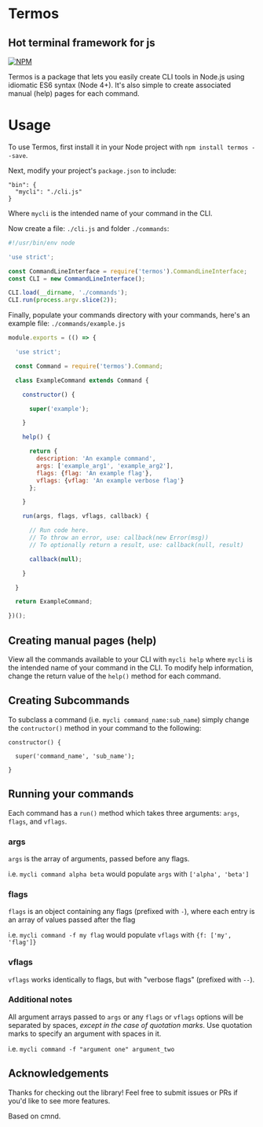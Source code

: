 # Termos
## Hot terminal framework for js

[![NPM](https://nodei.co/npm/termos.png?downloads=true&downloadRank=true&stars=true)](https://nodei.co/npm/termos/)

Termos is a package that lets you easily create CLI tools in Node.js using
idiomatic ES6 syntax (Node 4+). It's also simple to create associated manual
(help) pages for each command.

# Usage

To use Termos, first install it in your Node project with `npm install termos --save`.

Next, modify your project's `package.json` to include:

```
"bin": {
  "mycli": "./cli.js"
}
```

Where `mycli` is the intended name of your command in the CLI.

Now create a file: `./cli.js` and folder `./commands`:

```javascript
#!/usr/bin/env node

'use strict';

const CommandLineInterface = require('termos').CommandLineInterface;
const CLI = new CommandLineInterface();

CLI.load(__dirname, './commands');
CLI.run(process.argv.slice(2));
```

Finally, populate your commands directory with your commands, here's an example
file: `./commands/example.js`

```javascript
module.exports = (() => {

  'use strict';

  const Command = require('termos').Command;

  class ExampleCommand extends Command {

    constructor() {

      super('example');

    }

    help() {

      return {
        description: 'An example command',
        args: ['example_arg1', 'example_arg2'],
        flags: {flag: 'An example flag'},
        vflags: {vflag: 'An example verbose flag'}
      };

    }

    run(args, flags, vflags, callback) {

      // Run code here.
      // To throw an error, use: callback(new Error(msg))
      // To optionally return a result, use: callback(null, result)

      callback(null);

    }

  }

  return ExampleCommand;

})();
```

## Creating manual pages (help)

View all the commands available to your CLI with `mycli help` where `mycli` is
the intended name of your command in the CLI. To modify help information,
change the return value of the `help()` method for each command.

## Creating Subcommands

To subclass a command (i.e. `mycli command_name:sub_name`) simply change the `contructor()`
method in your command to the following:

```
constructor() {

  super('command_name', 'sub_name');

}
```

## Running your commands

Each command has a `run()` method which takes three arguments: `args`, `flags`,
and `vflags`.

### args

`args` is the array of arguments, passed before any flags.

i.e. `mycli command alpha beta` would populate `args` with `['alpha', 'beta']`

### flags

`flags` is an object containing any flags (prefixed with `-`), where each entry
is an array of values passed after the flag

i.e. `mycli command -f my flag` would populate `vflags` with `{f: ['my', 'flag']}`

### vflags

`vflags` works identically to flags, but with "verbose flags" (prefixed
with `--`).

### Additional notes

All argument arrays passed to `args` or any `flags` or `vflags` options will
be separated by spaces, *except in the case of quotation marks*. Use
quotation marks to specify an argument with spaces in it.

i.e. `mycli command -f "argument one" argument_two`

## Acknowledgements

Thanks for checking out the library! Feel free to submit issues or PRs if you'd
like to see more features.

Based on cmnd.
